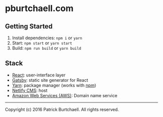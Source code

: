 # pburtchaell.com

## Getting Started

1. Install dependencies: `npm i` or `yarn`
2. Start: `npm start` or `yarn start`
3. Build: `npm run build` or `yarn build`

## Stack

- [React](): user-interface layer
- [Gatsby](https://www.gatsbyjs.org/): static site generator for React
- [Yarn](): package manager (works with [npm]())
- [Netlify CMS](): host
- [Amazon Web Services (AWS)](): Domain name service

---
Copyright (c) 2016 Patrick Burtchaell. All rights reserved.
